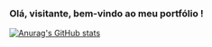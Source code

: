 ### Olá, visitante, bem-vindo ao meu portfólio !

[![Anurag's GitHub stats](https://github-readme-stats.vercel.app/api?username=araujokaio93)](https://github.com/anuraghazra/github-readme-stats)
